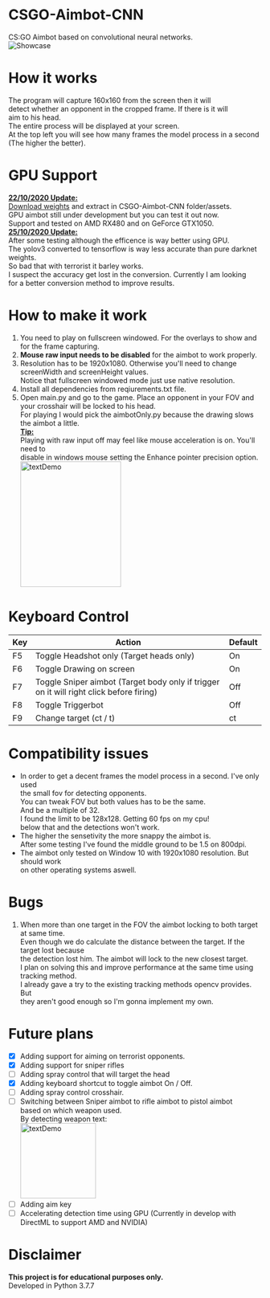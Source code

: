 # CSGO-Aimbot-CNN
CS:GO Aimbot based on convolutional neural networks.</br>
![Showcase](https://github.com/ofeksadlo/CSGO-Aimbot-CNN/blob/main/ezgif-5-06587c2150ec.gif)</br>
# How it works
The program will capture 160x160 from the screen then it will</br>
detect whether an opponent in the cropped frame. If there is it will</br>
aim to his head.</br>
The entire process will be displayed at your screen.</br>
At the top left you will see how many frames the model process in a second (The higher the better).
# GPU Support
<ins>**22/10/2020 Update:**</ins></br>
[Download weights](https://drive.google.com/uc?id=1jfCu4rvpYi_qGp9rkexXwRasBCNp0jhh&export=download) and extract in CSGO-Aimbot-CNN folder/assets.</br>
GPU aimbot still under development but you can test it out now. </br>
Support and tested on AMD RX480 and on GeForce GTX1050.</br>
<ins>**25/10/2020 Update:**</ins></br>
After some testing although the efficence is way better using GPU.</br>
The yolov3 converted to tensorflow is way less accurate than pure darknet weights.</br>
So bad that with terrorist it barley works.</br>
I suspect the accuracy get lost in the conversion. Currently I am looking</br>
for a better conversion method to improve results.
# How to make it work
1) You need to play on fullscreen windowed. For the overlays to show and for the frame capturing.
2) **Mouse raw input needs to be disabled** for the aimbot to work properly.
3) Resolution has to be 1920x1080. Otherwise you'll need to change screenWidth and screenHeight values.</br>
   Notice that fullscreen windowed mode just use native resolution.
4) Install all dependencies from reqiurements.txt file.
5) Open main.py and go to the game. Place an opponent in your FOV and your crosshair will be locked to his head.</br>
   For playing I would pick the aimbotOnly.py because the drawing slows the aimbot a little.</br>
**<ins>Tip:</ins>**</br>
Playing with raw input off may feel like mouse acceleration is on. You'll need to</br>
disable in windows mouse setting the Enhance pointer precision option.</br>
<img src="https://i.redd.it/hxvpfgtu6hcz.png" alt="textDemo" width="200" height="250"></br>


# Keyboard Control
| Key | Action | Default
| ------ | ------ | ------ |
| F5 | Toggle Headshot only (Target heads only) | On |
| F6 | Toggle Drawing on screen | On |
| F7 | Toggle Sniper aimbot (Target body only if trigger on it will right click before firing) | Off |
| F8 | Toggle Triggerbot | Off |
| F9 | Change target (ct / t) | ct |

# Compatibility issues
*  In order to get a decent frames the model process in a second. I've only used</br>
   the small fov for detecting opponents.</br>
   You can tweak FOV but both values has to be the same.</br>
   And be a multiple of 32.</br>
   I found the limit to be 128x128. Getting 60 fps on my cpu!</br>
   below that and the detections won't work.</br>
*  The higher the sensetivity the more snappy the aimbot is.</br>
   After some testing I've found the middle ground to be 1.5 on 800dpi.
*  The aimbot only tested on Window 10 with 1920x1080 resolution. But should work</br>
   on other operating systems aswell.
# Bugs
1) When more than one target in the FOV the aimbot locking to both target at same time.</br>
   Even though we do calculate the distance between the target. If the target lost because</br>
   the detection lost him. The aimbot will lock to the new closest target.</br>
   I plan on solving this and improve performance at the same time using tracking method.</br>
   I already gave a try to the existing tracking methods opencv provides. But</br>
   they aren't good enough so I'm gonna implement my own.

# Future plans
- [x] Adding support for aiming on terrorist opponents.
- [x] Adding support for sniper rifles
- [ ] Adding spray control that will target the head
- [x] Adding keyboard shortcut to toggle aimbot On / Off.
- [ ] Adding spray control crosshair.
- [ ] Switching between Sniper aimbot to rifle aimbot to pistol aimbot</br>
   based on which weapon used.</br>
   By detecting weapon text:</br>
   <img src="https://github.com/ofeksadlo/CSGO-Aimbot-CNN/blob/main/textDemo.jpg" alt="textDemo" width="150" height="150">
- [ ] Adding aim key
- [ ] Accelerating detection time using GPU (Currently in develop with DirectML to support AMD and NVIDIA)
# Disclaimer
**This project is for educational purposes only.**</br>
Developed in Python 3.7.7
